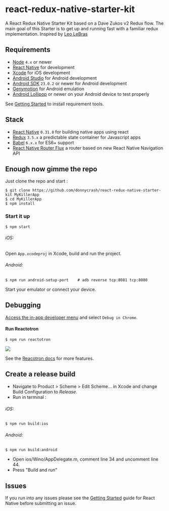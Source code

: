 # react-redux-native-starter-kit

A React Redux Native Starter Kit based on a Dave Zukos v2 Redux flow. The main goal of this Starter
is to get up and running fast with a familiar redux implementation. Inspired by [Leo LeBras]('https://github.com/LeoLeBras/react-native-redux-starter-kit.git')

## Requirements
- [Node](https://nodejs.org) `4.x` or newer
- [React Native](http://facebook.github.io/react-native/docs/getting-started.html) for development
- [Xcode](https://developer.apple.com/xcode/) for iOS development
- [Android Studio](https://developer.android.com/studio/index.html) for Android development
- [Android SDK](https://developer.android.com/sdk/) `23.0.2` or newer for Android development
- [Genymotion](https://www.genymotion.com/) for Android emulation
- [Android Lollipop](https://www.android.com/versions/lollipop-5-0/) or newer on your Android device to test properly

See [Getting Started](https://facebook.github.io/react-native/docs/getting-started.html) to install requirement tools.

## Stack
- [React Native](https://facebook.github.io/react-native/) `0.31.0` for building native apps using react
- [Redux](http://rackt.github.io/redux/index.html) `3.5.x` a predictable state container for Javascript apps
- [Babel](http://babeljs.io/) `6.x.x` for ES6+ support
- [React Native Router Flux](https://github.com/aksonov/react-native-router-flux) a router based on new React Native Navigation API

## Enough now gimme the repo
Just clone the repo
and start :
```shell
$ git clone https://github.com/donnycrash/react-redux-native-starter-kit MyKillerApp
$ cd MyKillerApp
$ npm install                       
```

### Start it up
```shell
$ npm start
```

###### iOS:
Open `App.xcodeproj` in Xcode, build and run the project.

###### Android:
```shell
$ npm run android-setup-port    # adb reverse tcp:8081 tcp:8080
```
Start your emulator or connect your device.

## Debugging
[Access the in-app developer menu](https://facebook.github.io/react-native/docs/debugging.html) and select ``Debug in Chrome``.

#### Run Reactotron
```shell
$ npm run reactotron
```

![](https://github.com/skellock/reactotron/blob/master/images/Reactotron.gif)

See the [Reacotron docs](https://github.com/skellock/reactotron) for more features.

## Create a release build
* Navigate to Product > Scheme > Edit Scheme... in Xcode and change Build Configuration to *Release*.
* Run in terminal :

###### iOS:
```shell
$ npm run build:ios
```
###### Android:
```shell
$ npm run build:android
```

* Open ios/Wino/AppDelegate.m, comment line 34 and uncomment line 44.
* Press "Build and run"

## Issues
If you run into any issues please see the [Getting Started](http://facebook.github.io/react-native/docs/getting-started.html) guide for React Native before submitting an issue.
